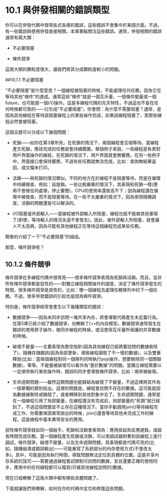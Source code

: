 # 10.1 與併發相關的錯誤類型

你可以在併發代碼中發現各式各樣的錯誤，這些錯誤不會集中於某個方面。不過，有一些錯誤與使用併發直接相關，本章重點關注這些錯誤。通常，併發相關的錯誤通常有兩大類：

- 不必要阻塞

- 條件競爭

這兩大類的顆粒度很大，讓我們將其分成顆粒度較小的問題。

##10.1.1 不必要阻塞

“不必要阻塞”是什麼意思？一個線程被阻塞的時候，不能處理任何任務，因為它在等待其他“條件”的達成。通常這些“條件”就是一個互斥量、一個條件變量或一個future，也可能是一個I/O操作。這是多線程代碼的先天特性，不過這也不是在任何時候都可取的——衍生成“不必要阻塞”。你會問：為什麼不需要阻塞？通常，是因為其他線程在等待該阻塞線程上的某些操作完成，如果該線程阻塞了，那那些線程必然會被阻塞。

這個主題可以分成以下幾個問題：

- 死鎖——如你在第3章所見，在死鎖的情況下，兩個線程會互相等待。當線程產生死鎖，應該完成的任務就會持續擱置。舉個例子來說，一些線程是負責對用戶界面操作的線程，在死鎖的情況下，用戶界面就會無響應。在另一些例子中，界面接口會保持響應，不過有些任務就無法完成，比如：查詢無結果返回，或文檔未打印。

- 活鎖——與死鎖的情況類似。不同的地方在於線程不是阻塞等待，而是在循環中持續檢查，例如：自旋鎖。一些比較嚴重的情況下，其表現和死鎖一樣(應用不會做任何處理，停止響應)，CPU的使用率還居高不下；因為線程還在循環中被檢查，而不是阻塞等待。在一些不太嚴重的情況下，因為使用隨機調度，活鎖的問題還是可以解決的。

- I/O阻塞或外部輸入——當線程被外部輸入所阻塞，線程也就不能做其他事情了(即使，等待輸入的情況永遠不會發生)。因此，被外部輸入所阻塞，就會讓人不太高興，因為可能有其他線程正在等待這個線程完成某些任務。

簡單的介紹了一下“不必要阻塞”的組成。

那麼，條件競爭呢？

## 10.1.2 條件競爭

條件競爭在多線程代碼中很常見——很多條件競爭表現為死鎖與活鎖。而且，並非所有條件競爭都是惡性的——對獨立線程相關操作的調度，決定了條件競爭發生的時間。很多條件競爭是良性的，比如：哪一個線程去處理任務隊列中的下一個任務。不過，很多併發錯誤的引起也是因為條件競爭。

特別是，條件競爭經常會產生以下幾種類型的錯誤：

- 數據競爭——因為未同步訪問一塊共享內存，將會導致代碼產生未定義行為。在第5章已經介紹了數據競爭，也瞭解了`C++`的內存模型。數據競爭通常發生在錯誤的使用原子操作，做同步線程的時候，或沒使用互斥量所保護的共享數據的時候。

- 破壞不變量——主要表現為懸空指針(因為其他線程已經將要訪問的數據刪除了)，隨機存儲錯誤(因為局部更新，導致線程讀取了不一樣的數據)，以及雙重釋放(比如：當兩個線程對同一個隊列同時執行pop操作，想要刪除同一個關聯數據)，等等。不變量被破壞可以看作為“基於數據”的問題。當獨立線程需要以一定順序執行某些操作時，錯誤的同步會導致條件競爭，比如：順序被破壞。

- 生命週期問題——雖然這類問題也能歸結為破壞了不變量，不過這裡將其作為一個單獨的類別給出。這裡的問題是，線程會訪問不存在的數據，這可能是因為數據被刪除或銷燬了，或者轉移到其他對象中去了。生命週期問題，通常是在一個線程引用了局部變量，在線程還沒有完成前，局部變量的“死期”就已經到了，不過這個問題並不止存在這種情況下。當你手動調用join()等待線程完成工作，你需要保證異常拋出的時候，join()還會等待其他未完成工作的線程。這是線程中基本異常安全的應用。

惡性條件競爭就如同一個殺手。死鎖和活鎖會表現為：應用掛起和反應遲鈍，或超長時間完成任務。當一個線程產生死鎖或活鎖，可以用調試器附著到該線程上進行調試。條件競爭，破壞不變量，以及生命週期問題，其表現都是代碼可見的(比如，隨機崩潰或錯誤輸出)——可能重寫了系統部分的內存使用方式(不會改太多)。其中，可能是因為執行時間，導致問題無法定位到具體的位置。這是共享內存系統的詛咒——需要通過線程嘗試限制可訪問的數據，並且還要正確的使用同步，應用中的任何線程都可以複寫(可被其他線程訪問的)數據。

現在已經瞭解了這兩大類中都有哪些具體問題了。

下面就讓我們來瞭解，如何在你的代碼中定位和修復這些問題。